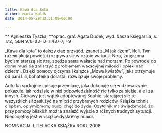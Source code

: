 ```yaml
---
title: Kawa dla kota
author: Maria Kulik
date: 2014-05-28T12:31:08+00:00

---
```

** Agnieszka Tyszka, **oprac. graf. Agata Dudek, wyd. Nasza Księgarnia, s. 172, ISBN 978-83-10-11487-7, +9

„Kawa dla kota” to dalszy ciąg przygód, znanej z „M jak dżem”, Neli. Tym razem akcja powieści rozgrywa się w czasie wakacji. Nela, zmęczona byciem starszą siostrą, spędza sama wakacje nad morzem. Po powrocie do domu musi się zmierzyć z problemem wakacyjnej miłości i opieki nad dziećmi. Dzięki pomocy ojczyma i książce „Mowa kwiatów”, jaką otrzymuje od pani Lili, bohaterka dorasta, rozwiązuje swoje problemy.

Autorka spokojnie opisuje przemianę, jaka dokonuje się w dziewczynie, pokazuje, jak rodzi się w niej odpowiedzialność nie tylko za siebie, ale i za innych. Ciekawy jest wątek adoptowanej Sophie, starającej się ze wszystkich sił zasłużyć na miłość przybranych rodziców. Książka tchnie ciepłem, optymizmem, budzi chęć do życia. Czytelnik ma świadomość, że przy pomocy bliskich można znaleźć wyjście z różnych trudnych sytuacji. Nieobojętny jest w książce dyskretny humor.

NOMINACJA  LITERACKA KSIĄŻKA ROKU 2008
